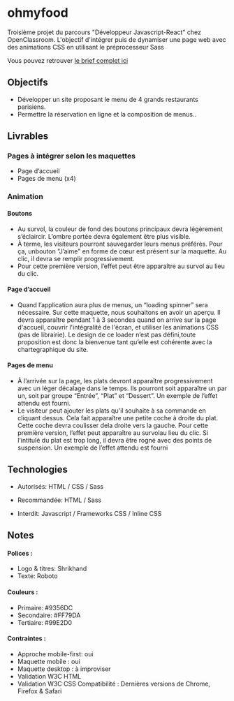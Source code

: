 # ohmyfood

Troisième projet du parcours "Développeur Javascript-React" chez OpenClassroom. L'objectif d'intégrer puis de dynamiser une page web avec des animations CSS en utilisant le préprocesseur Sass

Vous pouvez retrouver [le brief complet ici]([http://www.dropwizard.io/1.0.2/docs/](https://s3.eu-west-1.amazonaws.com/course.oc-static.com/projects/Front-End+V2/P3+CSS+animations/DW+P3+-+Brief+creatif+-+Ohmyfood!.pdf))

## Objectifs

* Développer un site proposant le menu de 4 grands restaurants parisiens.
* Permettre la réservation en ligne et la composition de menus..

## Livrables

### Pages à intégrer selon les maquettes

* Page d’accueil
* Pages de menu (x4)

### Animation

#### Boutons

* Au survol, la couleur de fond des boutons principaux devra légèrement s’éclaircir. L’ombre portée devra également être plus visible.
* À terme, les visiteurs pourront sauvegarder leurs menus préférés. Pour ça, unbouton "J’aime" en forme de cœur est présent sur la maquette. Au clic, il devra se remplir progressivement. 
* Pour cette première version, l’effet peut être apparaître au survol au lieu du clic.

#### Page d’accueil

* Quand l’application aura plus de menus, un “loading spinner” sera nécessaire. Sur cette maquette, nous souhaitons en avoir un aperçu. Il devra apparaître pendant 1 à 3 secondes quand on arrive sur la page d'accueil, couvrir l'intégralité de l'écran, et utiliser les animations CSS (pas de librairie). Le design de ce loader n’est pas défini,toute proposition est donc la bienvenue tant qu’elle est cohérente avec la chartegraphique du site.

#### Pages de menu

* À l’arrivée sur la page, les plats devront apparaître progressivement avec un léger décalage dans le temps. Ils pourront soit apparaître un par un, soit par groupe “Entrée”, “Plat” et “Dessert”. Un exemple de l’effet attendu est fourni.
* Le visiteur peut ajouter les plats qu'il souhaite à sa commande en cliquant dessus. Cela fait apparaître une petite coche à droite du plat. Cette coche devra coulisser dela droite vers la gauche. Pour cette première version, l’effet peut apparaître au survolau lieu du clic. Si l’intitulé du plat est trop long, il devra être rogné avec des points de suspension. Un exemple de l’effet attendu est fourni

## Technologies
* Autorisés: HTML / CSS / Sass

* Recommandée: HTML / Sass

* Interdit: Javascript / Frameworks CSS / Inline CSS

## Notes 

#### Polices :
* Logo & titres: Shrikhand
* Texte: Roboto

#### Couleurs :
* Primaire: #9356DC
* Secondaire: #FF79DA
* Tertiaire: #99E2D0

#### Contraintes :
* Approche mobile-first: oui
* Maquette mobile : oui
* Maquette desktop : à improviser
* Validation W3C HTML
* Validation W3C CSS 
Compatibilité : Dernières versions de Chrome, Firefox & Safari
